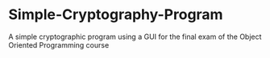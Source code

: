 # Simple-Cryptography-Program
A simple cryptographic program using a GUI for the final exam of the Object Oriented Programming course

